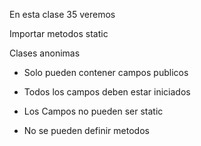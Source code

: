 En esta clase 35 veremos

Importar metodos static

Clases anonimas 

- Solo pueden contener campos publicos

- Todos los campos deben estar iniciados

- Los Campos no pueden ser static

- No se pueden definir metodos

  